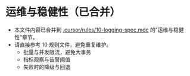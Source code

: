 # 运维与稳健性（已合并）

- 本文件内容已合并到 [.cursor/rules/10-logging-spec.mdc](mdc:.cursor/rules/10-logging-spec.mdc) 的"运维与稳健性"章节。
- 请直接参考 10 规则文件，避免重复维护。
  - 批量与并发限流，避免大事务
  - 指标观察与告警阈值
  - 失败时的降级与回退